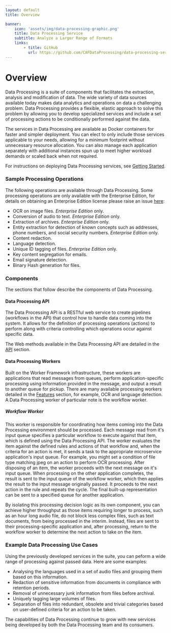 ```yaml
---
layout: default
title: Overview

banner:
    icon: 'assets/img/data-processing-graphic.png'
    title: Data Processing Service
    subtitle: Analyze a Larger Range of Formats
    links:
        - title: GitHub
          url: https://github.com/CAFDataProcessing/data-processing-service
---
```


# Overview

Data Processing is a suite of components that facilitates the extraction, analysis and modification of data.
The wide variety of data sources available today makes data analytics and operations on data a challenging problem. Data Processing provides a flexible, elastic approach to solve this problem by allowing you to develop specialized services and include a set of processing actions to be conditionally performed against the data.

The services in Data Processing are available as Docker containers for faster and simpler deployment. You can elect to only include those services applicable to your needs, allowing for a minimum footprint without unnecessary resource allocation. You can also manage each application separately with additional instances spun up to meet higher workload demands or scaled back when not required.

For instructions on deploying Data Processing services, see [Getting Started](Getting-Started).

### Sample Processing Operations

The following operations are available through Data Processing. Some processing operations are only available with the Enterprise Edition, for details on obtaining an Enterprise Edition license please raise an issue [here](https://github.com/CAFDataProcessing/data-processing-service/issues):

- OCR on image files. *Enterprise Edition* only.
- Conversion of audio to text. *Enterprise Edition* only.
- Extraction of archives. *Enterprise Edition* only.
- Entity extraction for detection of known concepts such as addresses, phone numbers, and social security numbers. *Enterprise Edition* only.
- Content redaction.
- Language detection.
- Unique ID tagging of files. *Enterprise Edition* only.
- Key content segregation for emails.
- Email signature detection.
- Binary Hash generation for files.

### Components

The sections that follow describe the components of Data Processing.

#### Data Processing API

The Data Processing API is a RESTful web service to create  pipelines (workflows in the API) that control how to handle data coming into the system. It allows for the definition of processing operations (actions) to perform along with criteria controlling which operations occur against specific data.

The Web methods available in the Data Processing API are detailed in the [API](Data_Processing/API) section.

#### Data Processing Workers

Built on the Worker Framework infrastructure, these workers are applications that read messages from queues, perform application-specific processing using information provided in the message, and output a result to another queue for pickup. There are many available processing workers detailed in the [Features](Features) section, for example, OCR and language detection. A Data Processing worker of particular note is the workflow worker.

##### Workflow Worker

This worker is responsible for coordinating how items coming into the Data Processing environment should be processed. Each message read from it's input queue specifies a particular workflow to execute against that item, which is defined using the Data Processing API. The worker evaluates the item against the defined rules and actions of that workflow and, when the criteria for an action is met, it sends a task to the appropriate microservice application's input queue. For example, you might set a condition of file type matching jpeg on an action to perform OCR processing. After disposing of an item, the worker proceeds with the next message on it's input queue.
When processing on the other application completes, the result is sent to the input queue of the workflow worker, which then applies the result to the input message originally passed. It proceeds to the next action in the rule and repeats the cycle. The final built-up representation can be sent to a specified queue for another application.

By isolating this processing decision logic as its own component, you can achieve higher throughput as those items requiring longer to process, such as an hour long audio file, do not block less complex files, such as text documents, from being processed in the interim. Instead, files are sent to their processing-specific application and, after processing, return to the workflow worker to determine the next action to take on the item.

### Example Data Processing Use Cases

Using the previously developed services in the suite, you can peform a wide range of processing against passed data. Here are some examples:

- Analysing the languages used in a set of audio files and grouping them based on this information.
- Redaction of sensitive information from documents in compliance with retention periods.
- Removal of unnecessary junk information from files before archival.
- Uniquely tagging large volumes of files.
- Separation of files into redundant, obsolete and trivial categories based on user-defined criteria for an action to be taken.

The capabilities of Data Processing continue to grow with new services being developed by both the Data Processing team and its consumers.
